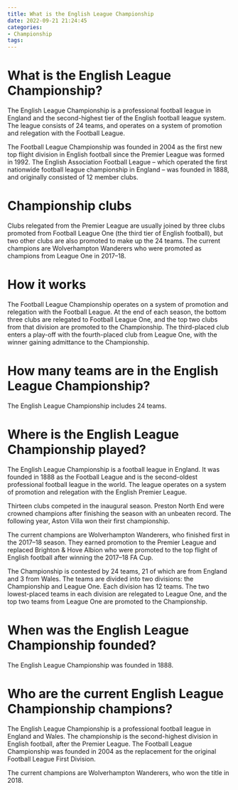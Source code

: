 ```yaml
---
title: What is the English League Championship
date: 2022-09-21 21:24:45
categories:
- Championship
tags:
---
```



#  What is the English League Championship?

The English League Championship is a professional football league in England and the second-highest tier of the English football league system. The league consists of 24 teams, and operates on a system of promotion and relegation with the Football League.

The Football League Championship was founded in 2004 as the first new top flight division in English football since the Premier League was formed in 1992. The English Association Football League – which operated the first nationwide football league championship in England – was founded in 1888, and originally consisted of 12 member clubs.

# Championship clubs

Clubs relegated from the Premier League are usually joined by three clubs promoted from Football League One (the third tier of English football), but two other clubs are also promoted to make up the 24 teams. The current champions are Wolverhampton Wanderers who were promoted as champions from League One in 2017–18.

# How it works

The Football League Championship operates on a system of promotion and relegation with the Football League. At the end of each season, the bottom three clubs are relegated to Football League One, and the top two clubs from that division are promoted to the Championship. The third-placed club enters a play-off with the fourth-placed club from League One, with the winner gaining admittance to the Championship.

#  How many teams are in the English League Championship?

The English League Championship includes 24 teams.

#  Where is the English League Championship played?

The English League Championship is a football league in England. It was founded in 1888 as the Football League and is the second-oldest professional football league in the world. The league operates on a system of promotion and relegation with the English Premier League.

Thirteen clubs competed in the inaugural season. Preston North End were crowned champions after finishing the season with an unbeaten record. The following year, Aston Villa won their first championship.

The current champions are Wolverhampton Wanderers, who finished first in the 2017–18 season. They earned promotion to the Premier League and replaced Brighton & Hove Albion who were promoted to the top flight of English football after winning the 2017–18 FA Cup.

The Championship is contested by 24 teams, 21 of which are from England and 3 from Wales. The teams are divided into two divisions: the Championship and League One. Each division has 12 teams. The two lowest-placed teams in each division are relegated to League One, and the top two teams from League One are promoted to the Championship.

#  When was the English League Championship founded?

The English League Championship was founded in 1888.

#  Who are the current English League Championship champions?

The English League Championship is a professional football league in England and Wales. The championship is the second-highest division in English football, after the Premier League. The Football League Championship was founded in 2004 as the replacement for the original Football League First Division.

The current champions are Wolverhampton Wanderers, who won the title in 2018.